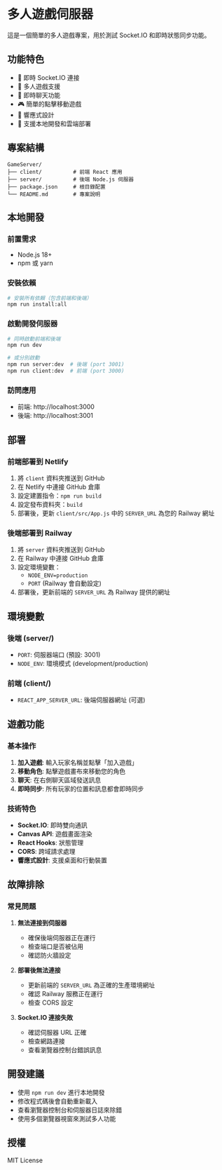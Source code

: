 # 多人遊戲伺服器

這是一個簡單的多人遊戲專案，用於測試 Socket.IO 和即時狀態同步功能。

## 功能特色

- 🔄 即時 Socket.IO 連接
- 👥 多人遊戲支援
- 💬 即時聊天功能
- 🎮 簡單的點擊移動遊戲
- 📱 響應式設計
- 🚀 支援本地開發和雲端部署

## 專案結構

```
GameServer/
├── client/          # 前端 React 應用
├── server/          # 後端 Node.js 伺服器
├── package.json     # 根目錄配置
└── README.md        # 專案說明
```

## 本地開發

### 前置需求

- Node.js 18+
- npm 或 yarn

### 安裝依賴

```bash
# 安裝所有依賴（包含前端和後端）
npm run install:all
```

### 啟動開發伺服器

```bash
# 同時啟動前端和後端
npm run dev

# 或分別啟動
npm run server:dev  # 後端 (port 3001)
npm run client:dev  # 前端 (port 3000)
```

### 訪問應用

- 前端: http://localhost:3000
- 後端: http://localhost:3001

## 部署

### 前端部署到 Netlify

1. 將 `client` 資料夾推送到 GitHub
2. 在 Netlify 中連接 GitHub 倉庫
3. 設定建置指令：`npm run build`
4. 設定發布資料夾：`build`
5. 部署後，更新 `client/src/App.js` 中的 `SERVER_URL` 為您的 Railway 網址

### 後端部署到 Railway

1. 將 `server` 資料夾推送到 GitHub
2. 在 Railway 中連接 GitHub 倉庫
3. 設定環境變數：
   - `NODE_ENV=production`
   - `PORT` (Railway 會自動設定)
4. 部署後，更新前端的 `SERVER_URL` 為 Railway 提供的網址

## 環境變數

### 後端 (server/)

- `PORT`: 伺服器端口 (預設: 3001)
- `NODE_ENV`: 環境模式 (development/production)

### 前端 (client/)

- `REACT_APP_SERVER_URL`: 後端伺服器網址 (可選)

## 遊戲功能

### 基本操作

1. **加入遊戲**: 輸入玩家名稱並點擊「加入遊戲」
2. **移動角色**: 點擊遊戲畫布來移動您的角色
3. **聊天**: 在右側聊天區域發送訊息
4. **即時同步**: 所有玩家的位置和訊息都會即時同步

### 技術特色

- **Socket.IO**: 即時雙向通訊
- **Canvas API**: 遊戲畫面渲染
- **React Hooks**: 狀態管理
- **CORS**: 跨域請求處理
- **響應式設計**: 支援桌面和行動裝置

## 故障排除

### 常見問題

1. **無法連接到伺服器**
   - 確保後端伺服器正在運行
   - 檢查端口是否被佔用
   - 確認防火牆設定

2. **部署後無法連接**
   - 更新前端的 `SERVER_URL` 為正確的生產環境網址
   - 確認 Railway 服務正在運行
   - 檢查 CORS 設定

3. **Socket.IO 連接失敗**
   - 確認伺服器 URL 正確
   - 檢查網路連接
   - 查看瀏覽器控制台錯誤訊息

## 開發建議

- 使用 `npm run dev` 進行本地開發
- 修改程式碼後會自動重新載入
- 查看瀏覽器控制台和伺服器日誌來除錯
- 使用多個瀏覽器視窗來測試多人功能

## 授權

MIT License 